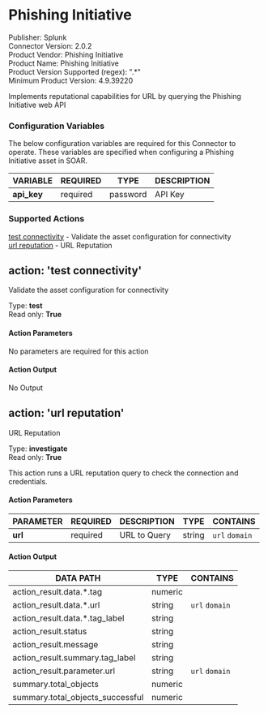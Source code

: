 [comment]: # "Auto-generated SOAR connector documentation"
# Phishing Initiative

Publisher: Splunk  
Connector Version: 2\.0\.2  
Product Vendor: Phishing Initiative  
Product Name: Phishing Initiative  
Product Version Supported (regex): "\.\*"  
Minimum Product Version: 4\.9\.39220  

Implements reputational capabilities for URL by querying the Phishing Initiative web API

### Configuration Variables
The below configuration variables are required for this Connector to operate.  These variables are specified when configuring a Phishing Initiative asset in SOAR.

VARIABLE | REQUIRED | TYPE | DESCRIPTION
-------- | -------- | ---- | -----------
**api\_key** |  required  | password | API Key

### Supported Actions  
[test connectivity](#action-test-connectivity) - Validate the asset configuration for connectivity  
[url reputation](#action-url-reputation) - URL Reputation  

## action: 'test connectivity'
Validate the asset configuration for connectivity

Type: **test**  
Read only: **True**

#### Action Parameters
No parameters are required for this action

#### Action Output
No Output  

## action: 'url reputation'
URL Reputation

Type: **investigate**  
Read only: **True**

This action runs a URL reputation query to check the connection and credentials\.

#### Action Parameters
PARAMETER | REQUIRED | DESCRIPTION | TYPE | CONTAINS
--------- | -------- | ----------- | ---- | --------
**url** |  required  | URL to Query | string |  `url`  `domain` 

#### Action Output
DATA PATH | TYPE | CONTAINS
--------- | ---- | --------
action\_result\.data\.\*\.tag | numeric | 
action\_result\.data\.\*\.url | string |  `url`  `domain` 
action\_result\.data\.\*\.tag\_label | string | 
action\_result\.status | string | 
action\_result\.message | string | 
action\_result\.summary\.tag\_label | string | 
action\_result\.parameter\.url | string |  `url`  `domain` 
summary\.total\_objects | numeric | 
summary\.total\_objects\_successful | numeric | 